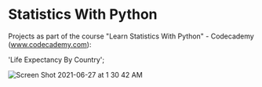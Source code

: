 # Statistics With Python

Projects as part of the course "Learn Statistics With Python" - Codecademy (www.codecademy.com):

'Life Expectancy By Country';

![Screen Shot 2021-06-27 at 1 30 42 AM](https://user-images.githubusercontent.com/80420919/123532870-5feba400-d6e7-11eb-909a-4efba69fc029.png)
